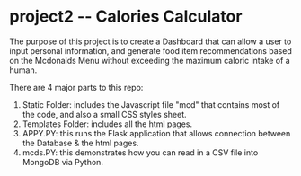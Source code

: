 # project2 -- Calories Calculator

The purpose of this project is to create a Dashboard that can allow a user to input personal information, and generate food item recommendations based on the Mcdonalds Menu without exceeding the maximum caloric intake of a human. 

There are 4 major parts to this repo:
1) Static Folder: includes the Javascript file "mcd" that contains most of the code, and also a small CSS styles sheet. 
2) Templates Folder: includes all the html pages.
3) APPY.PY: this runs the Flask application that allows connection between the Database & the html pages. 
4) mcds.PY: this demonstrates how you can read in a CSV file into MongoDB via Python. 

